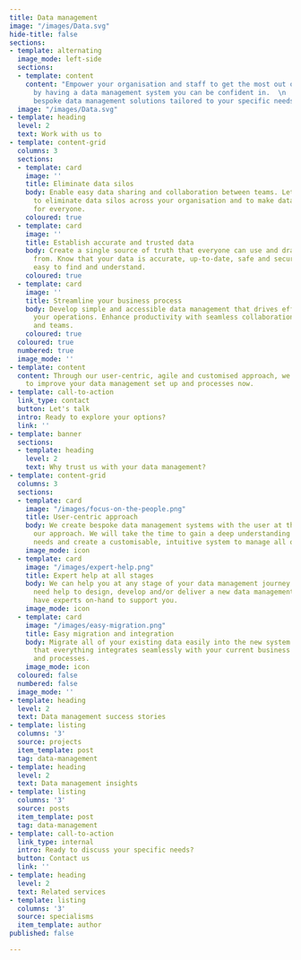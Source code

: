 ```yaml
---
title: Data management
image: "/images/Data.svg"
hide-title: false
sections:
- template: alternating
  image_mode: left-side
  sections:
  - template: content
    content: "Empower your organisation and staff to get the most out of your data
      by having a data management system you can be confident in.  \n  \nWe offer
      bespoke data management solutions tailored to your specific needs."
  image: "/images/Data.svg"
- template: heading
  level: 2
  text: Work with us to
- template: content-grid
  columns: 3
  sections:
  - template: card
    image: ''
    title: Eliminate data silos
    body: Enable easy data sharing and collaboration between teams. Let us help you
      to eliminate data silos across your organisation and to make data a shared resource
      for everyone.
    coloured: true
  - template: card
    image: ''
    title: Establish accurate and trusted data
    body: Create a single source of truth that everyone can use and draw data insights
      from. Know that your data is accurate, up-to-date, safe and secure. Make data
      easy to find and understand.
    coloured: true
  - template: card
    image: ''
    title: Streamline your business process
    body: Develop simple and accessible data management that drives efficiency of
      your operations. Enhance productivity with seamless collaboration between processes
      and teams.
    coloured: true
  coloured: true
  numbered: true
  image_mode: ''
- template: content
  content: Through our user-centric, agile and customised approach, we can help you
    to improve your data management set up and processes now.
- template: call-to-action
  link_type: contact
  button: Let's talk
  intro: Ready to explore your options?
  link: ''
- template: banner
  sections:
  - template: heading
    level: 2
    text: Why trust us with your data management?
- template: content-grid
  columns: 3
  sections:
  - template: card
    image: "/images/focus-on-the-people.png"
    title: User-centric approach
    body: We create bespoke data management systems with the user at the centre of
      our approach. We will take the time to gain a deep understanding of all of your
      needs and create a customisable, intuitive system to manage all of your data.
    image_mode: icon
  - template: card
    image: "/images/expert-help.png"
    title: Expert help at all stages
    body: We can help you at any stage of your data management journey. Whether you
      need help to design, develop and/or deliver a new data management system, we
      have experts on-hand to support you.
    image_mode: icon
  - template: card
    image: "/images/easy-migration.png"
    title: Easy migration and integration
    body: Migrate all of your existing data easily into the new system and be confident
      that everything integrates seamlessly with your current business operations
      and processes.
    image_mode: icon
  coloured: false
  numbered: false
  image_mode: ''
- template: heading
  level: 2
  text: Data management success stories
- template: listing
  columns: '3'
  source: projects
  item_template: post
  tag: data-management
- template: heading
  level: 2
  text: Data management insights
- template: listing
  columns: '3'
  source: posts
  item_template: post
  tag: data-management
- template: call-to-action
  link_type: internal
  intro: Ready to discuss your specific needs?
  button: Contact us
  link: ''
- template: heading
  level: 2
  text: Related services
- template: listing
  columns: '3'
  source: specialisms
  item_template: author
published: false

---
```

